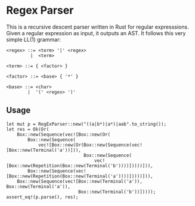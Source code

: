 # Regex Parser
This is a recursive descent parser written in Rust for regular expresssions. Given a regular expression as input, it outputs an AST. It follows this very simple LL(1) grammar:

```
<regex> ::= <term> '|' <regex>
         |  <term>

<term> ::= { <factor> }

<factor> ::= <base> { '*' }
 
<base> ::= <char>
        |  '(' <regex> ')'
```

## Usage

```
let mut p = RegExParser::new("((a|b*)|a*)|aab".to_string());
let res = Ok(Or(
    Box::new(Sequence(vec![Box::new(Or(
        Box::new(Sequence(
            vec![Box::new(Or(Box::new(Sequence(vec![Box::new(Terminal('a'))])),
                             Box::new(Sequence(
                                 vec![Box::new(Repetition(Box::new(Terminal('b'))))]))))])),
        Box::new(Sequence(vec![Box::new(Repetition(Box::new(Terminal('a'))))]))))])),
    Box::new(Sequence(vec![Box::new(Terminal('a')), Box::new(Terminal('a')),
                           Box::new(Terminal('b'))]))));
assert_eq!(p.parse(), res);
 ```
